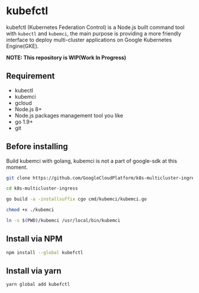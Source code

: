 # kubefctl

kubefctl (Kubernetes Federation Control) is a Node.js built command tool with `kubectl` and `kubemci`, the main purpose is providing a more friendly interface to deploy multi-cluster applications on Google Kubernetes Engine(GKE).

**NOTE: This repository is WIP(Work In Progress)**

## Requirement
* kubectl
* kubemci
* gcloud
* Node.js 8+
* Node.js packages management tool you like
* go 1.9+
* git

## Before installing
Build kubemci with golang, kubemci is not a part of google-sdk at this moment.
```bash
git clone https://github.com/GoogleCloudPlatform/k8s-multicluster-ingress.git

cd k8s-multicluster-ingress

go build -a -installsuffix cgo cmd/kubemci/kubemci.go

chmod +x ./kubemci

ln -s $(PWD)/kubemci /usr/local/bin/kubemci
```

## Install via NPM
```bash
npm install --global kubefctl
```

## Install via yarn
```bash
yarn global add kubefctl
```
